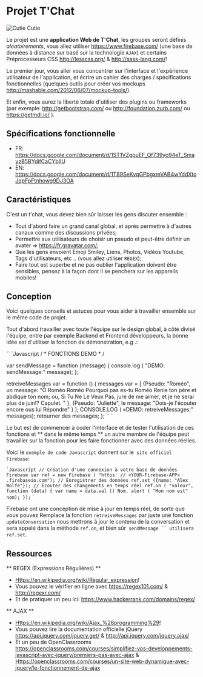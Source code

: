 # Projet T'Chat

![Cutie Cutie](http://static.pratique.fr/images/unsized/ch/chat-propre.jpg)

Le projet est une **application Web de T'Chat**, les groupes seront définis _aléatoirements_, vous allez utiliser <https://www.firebase.com/> (une base de données à distance sur basé sur la technologie `AJAX`) et certains Préprocesseurs CSS <http://lesscss.org/> & <http://sass-lang.com/>!

Le premier jour, vous aller vous concentrer sur l'interface et l'expérience utilisateur de l'application, et écrire un cahier des charges / spécifications fonctionnelles (quelques outils pour créer vos mockups <http://mashable.com/2012/06/07/mockup-tools/>).

Et enfin, vous aurez la liberté totale d'utiliser des plugins ou frameworks (par exemple: <http://getbootstrap.com/> ou <http://foundation.zurb.com/> ou <https://getmdl.io/> ).

## Spécifications fonctionnelle

* FR: https://docs.google.com/document/d/1ST1VZgpuEF_Qf739yo94eT_SmayzB5BYdifCaCYbIlU
* EN: https://docs.google.com/document/d/1T89SeKvqGPbgxmVAB4wYddXtoJqpFpFtnhowg9DJ3OA

## Caractéristiques

C'est un t'chat, vous devez bien sûr laisser les gens discuter ensemble :

* Tout d'abord faire un grand canal global, et après permettre à d'autres canaux comme des discussions privées;
* Permettre aux utilisateurs de choisir un pseudo et peut-être définir un avater => <https://fr.gravatar.com/>;
* Que les gens envoient Emoji Smiley, Liens, Photos, Vidéos Youtube, Tags d'utilisateurs, etc .. (vous allez utiliser `REGEX`);
* Faire tout est superbe et ne pas oublier l'application doivent être sensibles, pensez à la façon dont il se penchera sur les appareils mobiles!

## Conception

Voici quelques conseils et astuces pour vous aider à travailler ensemble sur le même code de projet.

Tout d'abord travailler avec toute l'équipe sur le design global, à côté divisé l'équipe, entre par exemple Backend et Frontend développeurs, la bonne idée est d'utiliser la fonction de démonstration, e.g .:

`` `Javascript
/ * FONCTIONS DEMO * /

var sendMessage = function (message) {
    console.log ( "DEMO: sendMessage:" message);
};

retreiveMessages var = function () {
    messages var = [
        {Pseudo: "Roméo", un message: "Ô Roméo Roméo Pourquoi pas es-tu Roméo Renie ton père et abdique ton nom; ou, Si Tu Ne Le Veux Pas, jure de me aimer, et je ne serai plus de juin!? Capulet. " },
        {Pseudo: "Juliette", le message: "Dois-je l'écouter encore ous lui Répondre" }
    ];
    CONSOLE.LOG ( «DEMO: retreiveMessages:" messages);
    retourner des messages;
};
`` `

Le but est de commencer à coder l'interface et de tester l'utilisation de ces fonctions et ** dans le même temps ** un autre membre de l'équipe peut travailler sur la fonction pour les faire fonctionner avec des données réelles.

Voici le `exemple de code Javascript` donnent sur le` site officiel Firebase`:

`` `Javascript
// Création d'une connexion à votre base de données Firebase
var ref = new Firebase ( "https: // <YOUR-Firebase-APP> .firebaseio.com");
// Enregistrer des données
ref.set ({name: "Alex Wolfe"});
// Écouter des changements en temps réel
ref.on ( "valeur", function (data) {
    var name = data.val () Nom.
    alert ( "Mon nom est" nom);
});
`` `

Firebase ont une conception de mise à jour en temps réel, de sorte que vous pouvez Remplace la fonction `retreiveMessages` par juste une fonction` updateConversation` nous mettrons à jour le contenu de la conversation et sera appelé dans la méthode `ref.on`, et bien sûr` sendMessage `` utilisera ref.set`.

## Ressources

** REGEX (Expressions Régulières) **

* <Https://en.wikipedia.org/wiki/Regular_expression>!
* Vous pouvez le vérifier en ligne avec <https://regex101.com/> & <http://regexr.com/>
* Et de pratiquer un peu ici: <https://www.hackerrank.com/domains/regex/>

** AJAX **

* <Https://en.wikipedia.org/wiki/Ajax_%28programming%29>!
* Vous pouvez lire la documentation officielle jQuery <https://api.jquery.com/jquery.get/> & <http://api.jquery.com/jquery.ajax/>
* Et un peu de OpenClassrooms <https://openclassrooms.com/courses/simplifiez-vos-developpements-javascript-avec-jquery/premiers-pas-avec-ajax> & <Https://openclassrooms.com/courses/un-site-web-dynamique-avec-jquery/le-fonctionnement-de-ajax>
